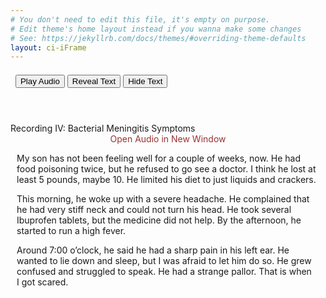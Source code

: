 ```yaml
---
# You don't need to edit this file, it's empty on purpose.
# Edit theme's home layout instead if you wanna make some changes
# See: https://jekyllrb.com/docs/themes/#overriding-theme-defaults
layout: ci-iFrame
---
```


<header class="CIE-header">
<div style="margin: auto; text-align: left; padding-top: .5em;">
&nbsp;
<audio id="EC04"><source src="/assets/audio/Meningitis.mp3"></source></audio>
<input class="CIE-button-audio" type="button" onclick="document.getElementById('EC04').play()" value="Play Audio">
<button class="CIE-button" type="button" onclick="textReveal01()">Reveal Text</button>
<button class="CIE-button" type="button" onclick="textHide01()">Hide Text</button>
</div>
</header>


<div class="CIE-Content-Header">Recording IV: Bacterial Meningitis Symptoms</div> 		
<div class="center-it" style="text-align: center;"><a style="color: #933; text-decoration: none;" href="/assets/audio/Meningitis.mp3" target="_audio">Open Audio in New Window</a></div> 			
<div id="changeFontColor">
<p class="CIE-Content" style="padding-left: 10px; padding-right: 15px;">My son has not been feeling well for a couple of weeks, now.  He had food poisoning twice, but he refused to go see a doctor.  I think he lost at least 5 pounds, maybe 10.  He limited his diet to just liquids and crackers. </p>
<p class="CIE-Content" style="padding-left: 10px; padding-right: 15px;">This morning, he woke up with a severe headache.  He complained that he had very stiff neck and could not turn his head.  He took several Ibuprofen tablets, but the medicine did not help.  By the afternoon, he started to run a high fever.</p>
<p class="CIE-Content" style="padding-left: 10px; padding-right: 15px;">Around 7:00 o’clock, he said he had a sharp pain in his left ear.  He wanted to lie down and sleep, but I was afraid to let him do so.  He grew confused and struggled to speak.  He had a strange pallor.  That is when I got scared.</p>
</div>